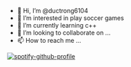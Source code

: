 - 👋 Hi, I’m @ductrong6104
- 👀 I’m interested in play soccer games
- 🌱 I’m currently learning c++
- 💞️ I’m looking to collaborate on ...
- 📫 How to reach me ...

<!---
ductrong6104/ductrong6104 is a ✨ special ✨ repository because its `README.md` (this file) appears on your GitHub profile.
You can click the Preview link to take a look at your changes.
--->
[![spotify-github-profile](https://spotify-github-profile.vercel.app/api/view?uid=21ofmrwi23vq4gkolt3ykutdy&cover_image=true&theme=default&show_offline=false&background_color=121212&interchange=false)](https://spotify-github-profile.vercel.app/api/view?uid=21ofmrwi23vq4gkolt3ykutdy&redirect=true)
